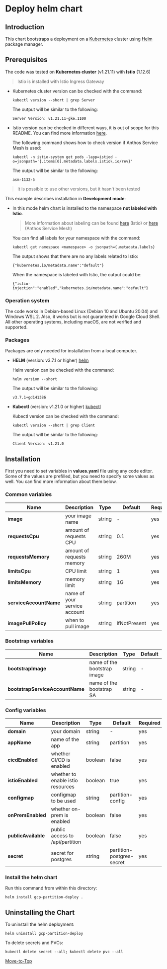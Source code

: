 <!--- Deploy -->

# Deploy helm chart

## Introduction

This chart bootstraps a deployment on a [Kubernetes](https://kubernetes.io) cluster using [Helm](https://helm.sh) package manager.

## Prerequisites

The code was tested on **Kubernetes cluster** (v1.21.11) with **Istio** (1.12.6)
  > Istio is installed with Istio Ingress Gateway

- Kubernetes cluster version can be checked with the command:

    `kubectl version --short | grep Server`

    The output will be similar to the following:

  ```console
  Server Version: v1.21.11-gke.1100
  ```

- Istio version can be checked in different ways, it is out of scope for this README. You can find more information [here](https://istio.io/latest/docs/setup/install/).

    The following command shows how to check version if Anthos Service Mesh is used:

    `kubectl -n istio-system get pods -lapp=istiod -o=jsonpath='{.items[0].metadata.labels.istio\.io/rev}'`

    The output will be similar to the following:

  ```console
  asm-1132-5
  ```

> It is possible to use other versions, but it hasn't been tested

This example describes installation in **Development mode**:

- In this mode helm chart is installed to the namespace **not labeled with Istio**.
  > More information about labeling can be found [here](https://istio.io/latest/docs/setup/additional-setup/sidecar-injection) (Istio) or [here](https://cloud.google.com/service-mesh/docs/managed/select-a-release-channel#default-injection-labels) (Anthos Service Mesh)

    You can find all labels for your namespace with the command:

     `kubectl get namespace <namespace> -o jsonpath={.metadata.labels}`

    The output shows that there are no any labels related to Istio:
  
    ```console
    {"kubernetes.io/metadata.name":"default"}
    ```

    When the namespace is labeled with Istio, the output could be:

    ```console
    {"istio-injection":"enabled","kubernetes.io/metadata.name":"default"}
    ```

### Operation system

The code works in Debian-based Linux (Debian 10 and Ubuntu 20.04) and Windows WSL 2. Also, it works but is not guaranteed in Google Cloud Shell. All other operating systems, including macOS, are not verified and supported.

### Packages

Packages are only needed for installation from a local computer.

- **HELM** (version: v3.7.1 or higher) [helm](https://helm.sh/docs/intro/install/)

    Helm version can be checked with the command:

    `helm version --short`

    The output will be similar to the following:

  ```console
  v3.7.1+gd141386
  ```

- **Kubectl** (version: v1.21.0 or higher) [kubectl](https://kubernetes.io/docs/tasks/tools/#kubectl)

    Kubectl version can be checked with the command:

    `kubectl version --short | grep Client`

    The output will be similar to the following:

  ```console
  Client Version: v1.21.0
  ```

## Installation

First you need to set variables in **values.yaml** file using any code editor. Some of the values are prefilled, but you need to specify some values as well. You can find more information about them below.

### Common variables

| Name | Description | Type | Default |Required |
|------|-------------|------|---------|---------|
**image** | your image name | string | - | yes
**requestsCpu** | amount of requests CPU | string | 0.1 | yes
**requestsMemory** | amount of requests memory| string | 260M | yes
**limitsCpu** | CPU limit | string | 1 | yes
**limitsMemory** | memory limit | string | 1G | yes
**serviceAccountName** | name of your service account | string | partition | yes
**imagePullPolicy** | when to pull image | string | IfNotPresent | yes

### Bootstrap variables

| Name | Description | Type | Default |Required |
|------|-------------|------|---------|---------|
**bootstrapImage** | name of the bootstrap image | string | - | yes
**bootstrapServiceAccountName** | name of the bootstrap SA | string | - | yes

### Config variables

| Name | Description | Type | Default |Required |
|------|-------------|------|---------|---------|
**domain** | your domain | string | - | yes
**appName** | name of the app | string | partition | yes
**cicdEnabled** | whether CI/CD is enabled | boolean | false | yes
**istioEnabled** | whether to enable istio resources | boolean | true | yes
**configmap** | configmap to be used | string | partition-config | yes
**onPremEnabled** | whether on-prem is enabled | boolean | false | yes
**publicAvailable** | public access to /api/partition | boolean | false | yes
**secret** | secret for postgres | string | partition-postgres-secret | yes

### Install the helm chart

Run this command from within this directory:

```console
helm install gcp-partition-deploy .
```

## Uninstalling the Chart

To uninstall the helm deployment:

```console
helm uninstall gcp-partition-deploy
```

To delete secrets and PVCs:

```console
kubectl delete secret --all; kubectl delete pvc --all
```

[Move-to-Top](#deploy-helm-chart)
